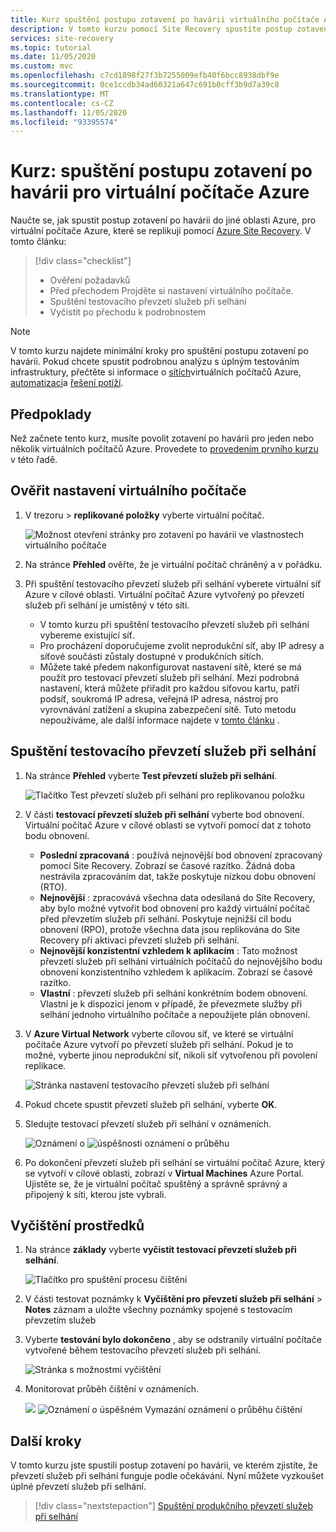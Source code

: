 ```yaml
---
title: Kurz spuštění postupu zotavení po havárii virtuálního počítače Azure pomocí Azure Site Recovery
description: V tomto kurzu pomocí Site Recovery spustíte postup zotavení po havárii virtuálního počítače Azure v jiné oblasti.
services: site-recovery
ms.topic: tutorial
ms.date: 11/05/2020
ms.custom: mvc
ms.openlocfilehash: c7cd1898f27f3b7255009efb40f6bcc8938dbf9e
ms.sourcegitcommit: 0ce1ccdb34ad60321a647c691b0cff3b9d7a39c8
ms.translationtype: MT
ms.contentlocale: cs-CZ
ms.lasthandoff: 11/05/2020
ms.locfileid: "93395574"
---
```

# <a name="tutorial-run-a-disaster-recovery-drill-for-azure-vms"></a>Kurz: spuštění postupu zotavení po havárii pro virtuální počítače Azure

Naučte se, jak spustit postup zotavení po havárii do jiné oblasti Azure, pro virtuální počítače Azure, které se replikují pomocí [Azure Site Recovery](site-recovery-overview.md). V tomto článku:

> [!div class="checklist"]
> * Ověření požadavků
> * Před přechodem Projděte si nastavení virtuálního počítače.
> * Spuštění testovacího převzetí služeb při selhání
> * Vyčistit po přechodu k podrobnostem


> [!NOTE]
> V tomto kurzu najdete minimální kroky pro spuštění postupu zotavení po havárii. Pokud chcete spustit podrobnou analýzu s úplným testováním infrastruktury, přečtěte si informace o [sítích](azure-to-azure-about-networking.md)virtuálních počítačů Azure, [automatizaci](azure-to-azure-powershell.md)a [řešení potíží](azure-to-azure-troubleshoot-errors.md).

## <a name="prerequisites"></a>Předpoklady

Než začnete tento kurz, musíte povolit zotavení po havárii pro jeden nebo několik virtuálních počítačů Azure. Provedete to [provedením prvního kurzu](azure-to-azure-tutorial-enable-replication.md) v této řadě.

## <a name="verify-vm-settings"></a>Ověřit nastavení virtuálního počítače

1. V trezoru > **replikované položky** vyberte virtuální počítač.

    ![Možnost otevření stránky pro zotavení po havárii ve vlastnostech virtuálního počítače](./media/azure-to-azure-tutorial-dr-drill/vm-settings.png)

2. Na stránce **Přehled** ověřte, že je virtuální počítač chráněný a v pořádku.
3. Při spuštění testovacího převzetí služeb při selhání vyberete virtuální síť Azure v cílové oblasti. Virtuální počítač Azure vytvořený po převzetí služeb při selhání je umístěný v této síti. 

    - V tomto kurzu při spuštění testovacího převzetí služeb při selhání vybereme existující síť.
    - Pro procházení doporučujeme zvolit neprodukční síť, aby IP adresy a síťové součásti zůstaly dostupné v produkčních sítích.
   - Můžete také předem nakonfigurovat nastavení sítě, které se má použít pro testovací převzetí služeb při selhání. Mezi podrobná nastavení, která můžete přiřadit pro každou síťovou kartu, patří podsíť, soukromá IP adresa, veřejná IP adresa, nástroj pro vyrovnávání zatížení a skupina zabezpečení sítě. Tuto metodu nepoužíváme, ale další informace najdete v [tomto článku](azure-to-azure-customize-networking.md#customize-failover-and-test-failover-networking-configurations) .


## <a name="run-a-test-failover"></a>Spuštění testovacího převzetí služeb při selhání


1. Na stránce **Přehled** vyberte **Test převzetí služeb při selhání**.

    
    ![Tlačítko Test převzetí služeb při selhání pro replikovanou položku](./media/azure-to-azure-tutorial-dr-drill/test-failover-button.png)

2. V části **testovací převzetí služeb při selhání** vyberte bod obnovení. Virtuální počítač Azure v cílové oblasti se vytvoří pomocí dat z tohoto bodu obnovení.
  
   - **Poslední zpracovaná** : používá nejnovější bod obnovení zpracovaný pomocí Site Recovery. Zobrazí se časové razítko. Žádná doba nestrávila zpracováním dat, takže poskytuje nízkou dobu obnovení (RTO).
   -  **Nejnovější** : zpracovává všechna data odesílaná do Site Recovery, aby bylo možné vytvořit bod obnovení pro každý virtuální počítač před převzetím služeb při selhání. Poskytuje nejnižší cíl bodu obnovení (RPO), protože všechna data jsou replikována do Site Recovery při aktivaci převzetí služeb při selhání.
   - **Nejnovější konzistentní vzhledem k aplikacím** : Tato možnost převzetí služeb při selhání virtuálních počítačů do nejnovějšího bodu obnovení konzistentního vzhledem k aplikacím. Zobrazí se časové razítko.
   - **Vlastní** : převzetí služeb při selhání konkrétním bodem obnovení. Vlastní je k dispozici jenom v případě, že převezmete služby při selhání jednoho virtuálního počítače a nepoužijete plán obnovení.

3. V **Azure Virtual Network** vyberte cílovou síť, ve které se virtuální počítače Azure vytvoří po převzetí služeb při selhání. Pokud je to možné, vyberte jinou neprodukční síť, nikoli síť vytvořenou při povolení replikace.

    ![Stránka nastavení testovacího převzetí služeb při selhání](./media/azure-to-azure-tutorial-dr-drill/test-failover-settings.png)    

4. Pokud chcete spustit převzetí služeb při selhání, vyberte **OK**.
5. Sledujte testovací převzetí služeb při selhání v oznámeních.

    ![Oznámení o ](./media/azure-to-azure-tutorial-dr-drill/notification-start-test-failover.png) ![ úspěšnosti oznámení o průběhu](./media/azure-to-azure-tutorial-dr-drill/notification-finish-test-failover.png)     


5. Po dokončení převzetí služeb při selhání se virtuální počítač Azure, který se vytvoří v cílové oblasti, zobrazí v **Virtual Machines** Azure Portal. Ujistěte se, že je virtuální počítač spuštěný a správně správný a připojený k síti, kterou jste vybrali.

## <a name="clean-up-resources"></a>Vyčištění prostředků

1. Na stránce **základy** vyberte **vyčistit testovací převzetí služeb při selhání**.

    ![Tlačítko pro spuštění procesu čištění](./media/azure-to-azure-tutorial-dr-drill/select-cleanup.png)

2. V části testovat poznámky k **Vyčištění pro převzetí služeb při selhání**  >  **Notes** záznam a uložte všechny poznámky spojené s testovacím převzetím služeb 
3. Vyberte **testování bylo dokončeno** , aby se odstranily virtuální počítače vytvořené během testovacího převzetí služeb při selhání.

    ![Stránka s možnostmi vyčištění](./media/azure-to-azure-tutorial-dr-drill/cleanup-failover.png)

4. Monitorovat průběh čištění v oznámeních.

    ![](./media/azure-to-azure-tutorial-dr-drill/notification-start-cleanup.png) ![ Oznámení o úspěšném Vymazání oznámení o průběhu čištění](./media/azure-to-azure-tutorial-dr-drill/notification-finish-cleanup.png)

## <a name="next-steps"></a>Další kroky

V tomto kurzu jste spustili postup zotavení po havárii, ve kterém zjistíte, že převzetí služeb při selhání funguje podle očekávání. Nyní můžete vyzkoušet úplné převzetí služeb při selhání.

> [!div class="nextstepaction"]
> [Spuštění produkčního převzetí služeb při selhání](azure-to-azure-tutorial-failover-failback.md)
